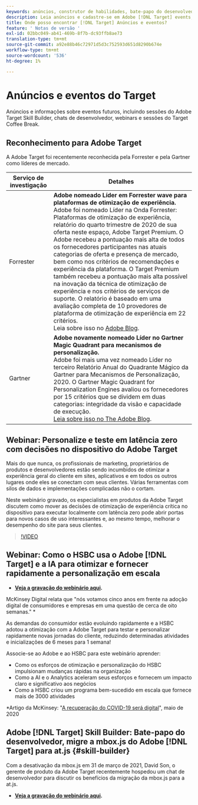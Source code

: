 ```yaml
---
keywords: anúncios, construtor de habilidades, bate-papo do desenvolvedor, café break, eventos, forrester, gartner, webinar
description: Leia anúncios e cadastre-se em Adobe [!DNL Target] events, incluindo sessões do Skill Builder, bate-papos do desenvolvedor e do gerente de produto, webinars e muito mais.
title: Onde posso encontrar [!DNL Target] Anúncios e eventos?
feature: ' Notas de versão '
exl-id: 02bbc049-ab41-469b-8f7b-dc93ffb8ae73
translation-type: tm+mt
source-git-commit: a92e88b46c72971d5d3c752593d651d8290b674e
workflow-type: tm+mt
source-wordcount: '536'
ht-degree: 1%

---
```


# Anúncios e eventos do Target

Anúncios e informações sobre eventos futuros, incluindo sessões do Adobe Target Skill Builder, chats de desenvolvedor, webinars e sessões do Target Coffee Break.

## Reconhecimento para Adobe Target

A Adobe Target foi recentemente reconhecida pela Forrester e pela Gartner como líderes de mercado.

| Serviço de investigação | Detalhes |
| --- | --- |
| Forrester | **Adobe nomeado Líder em Forrester wave para plataformas de otimização de experiência.**<br> Adobe foi nomeado Líder na Onda Forrester: Plataformas de otimização de experiência, relatório do quarto trimestre de 2020 de sua oferta neste espaço, Adobe Target Premium. O Adobe recebeu a pontuação mais alta de todos os fornecedores participantes nas atuais categorias de oferta e presença de mercado, bem como nos critérios de recomendações e experiência da plataforma. O Target Premium também recebeu a pontuação mais alta possível na inovação da técnica de otimização de experiência e nos critérios de serviços de suporte. O relatório é baseado em uma avaliação completa de 10 provedores de plataforma de otimização de experiência em 22 critérios.<br>Leia sobre isso no  [Adobe Blog](https://blog.adobe.com/en/2020/11/24/adobe-named-leader-in-forrester-wave-report-experience-optimization-platforms.html). |
| Gartner | **Adobe novamente nomeado Líder no Gartner Magic Quadrant para mecanismos de personalização.**<br> Adobe foi mais uma vez nomeado Líder no terceiro Relatório Anual do Quadrante Mágico da Gartner para Mecanismos de Personalização, 2020. O Gartner Magic Quadrant for Personalization Engines avaliou os fornecedores por 15 critérios que se dividem em duas categorias: integridade da visão e capacidade de execução.<br>[Leia sobre isso no The Adobe Blog](https://theblog.adobe.com/adobe-again-named-leader-in-gartner-magic-quadrant-for-personalization-engines/). |

## Webinar: Personalize e teste em latência zero com decisões no dispositivo do Adobe Target

Mais do que nunca, os profissionais de marketing, proprietários de produtos e desenvolvedores estão sendo incumbidos de otimizar a experiência geral do cliente em sites, aplicativos e em todos os outros lugares onde eles se conectam com seus clientes. Várias ferramentas com silos de dados e implementações complicadas não o cortam.

Neste webinário gravado, os especialistas em produtos da Adobe Target discutem como mover as decisões de otimização de experiência crítica no dispositivo para executar localmente com latência zero pode abrir portas para novos casos de uso interessantes e, ao mesmo tempo, melhorar o desempenho do site para seus clientes.

>[!VIDEO](https://video.tv.adobe.com/v/328148)

## Webinar: Como o HSBC usa o Adobe [!DNL Target] e a IA para otimizar e fornecer rapidamente a personalização em escala

* **[Veja a gravação do webinário aqui](https://seminars.adobeconnect.com/ps4ozlg7qfdy/?proto=true).**

McKinsey Digital relata que &quot;nós votamos cinco anos em frente na adoção digital de consumidores e empresas em uma questão de cerca de oito semanas.&quot; *

As demandas do consumidor estão evoluindo rapidamente e a HSBC adotou a otimização com a Adobe Target para testar e personalizar rapidamente novas jornadas do cliente, reduzindo determinadas atividades e inicializações de 6 meses para 1 semana!

Associe-se ao Adobe e ao HSBC para este webinário aprender:

* Como os esforços de otimização e personalização do HSBC impulsionam mudanças rápidas na organização
* Como a AI e o Analytics aceleram seus esforços e fornecem um impacto claro e significativo aos negócios
* Como a HSBC criou um programa bem-sucedido em escala que fornece mais de 3000 atividades

*Artigo da McKinsey: &quot;[A recuperação do COVID-19 será digital](https://www.mckinsey.com/business-functions/mckinsey-digital/our-insights/the-covid-19-recovery-will-be-digital-a-plan-for-the-first-90-days#)&quot;, maio de 2020

## Adobe [!DNL Target] Skill Builder: Bate-papo do desenvolvedor, migre a mbox.js do Adobe [!DNL Target] para at.js {#skill-builder}

Com a desativação da mbox.js em 31 de março de 2021, David Son, o gerente de produto da Adobe Target recentemente hospedou um chat de desenvolvedor para discutir os benefícios da migração da mbox.js para a at.js.

* **[Veja a gravação do webinário aqui](https://seminars.adobeconnect.com/ptdo6mfo6qn6/?proto=true).**
